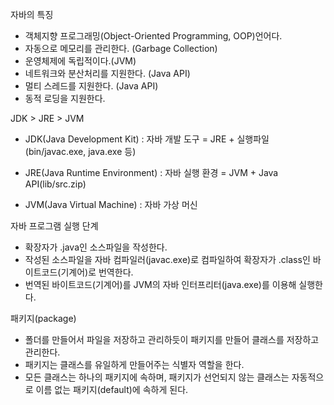 자바의 특징
- 객체지향 프로그래밍(Object-Oriented Programming, OOP)언어다.
- 자동으로 메모리를 관리한다. (Garbage Collection)
- 운영체제에 독립적이다.(JVM)
- 네트워크와 분산처리를 지원한다. (Java API)
- 멀티 스레드를 지원한다. (Java API)
- 동적 로딩을 지원한다.

 JDK > JRE > JVM
- JDK(Java Development Kit) : 자바 개발 도구
= JRE + 실행파일(bin/javac.exe, java.exe 등)

- JRE(Java Runtime Environment) :  자바 실행 환경
= JVM + Java API(lib/src.zip)
- JVM(Java Virtual Machine) : 자바 가상 머신

자바 프로그램 실행 단계
- 확장자가 .java인 소스파일을 작성한다.
- 작성된 소스파일을 자바 컴파일러(javac.exe)로 컴파일하여 확장자가 .class인 바이트코드(기계어)로 번역한다.
- 번역된 바이트코드(기계어)를 JVM의 자바 인터프리터(java.exe)를 이용해 실행한다.

패키지(package)
- 폴더를 만들어서 파일을 저장하고 관리하듯이 패키지를 만들어 클래스를 저장하고 관리한다.
- 패키지는 클래스를 유일하게 만들어주는 식별자 역할을 한다.
- 모든 클래스는 하나의 패키지에 속하며, 패키지가 선언되지 않는 클래스는 자동적으로 이름 없는 패키지(default)에 속하게 된다.
